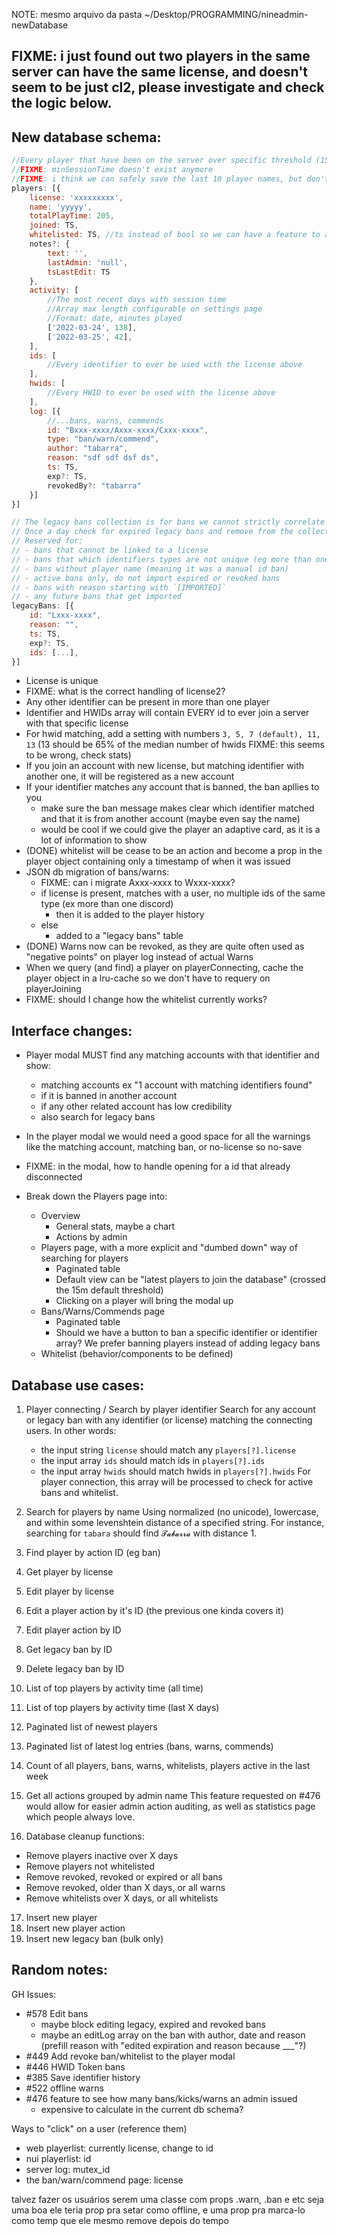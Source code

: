NOTE: mesmo arquivo da pasta ~/Desktop/PROGRAMMING/nineadmin-newDatabase

## FIXME: i just found out two players in the same server can have the same license, and doesn't seem to be just cl2, please investigate and check the logic below.

## New database schema:
```js
//Every player that have been on the server over specific threshold (15m default) gets added to the database
//FIXME: minSessionTime doesn't exist anymore
//FIXME: i think we can safely save the last 10 player names, but don't even need to use it for searches
players: [{ 
    license: 'xxxxxxxxx',
    name: 'yyyyy',
    totalPlayTime: 205,
    joined: TS,
    whitelisted: TS, //ts instead of bool so we can have a feature to automatically remove WL after xxx days 
    notes?: {
        text: '',
        lastAdmin: 'null',
        tsLastEdit: TS
    },
    activity: [
        //The most recent days with session time
        //Array max length configurable on settings page
        //Format: date, minutes played
        ['2022-03-24', 138],
        ['2022-03-25', 42],
    ],
    ids: [
        //Every identifier to ever be used with the license above
    ],
    hwids: [
        //Every HWID to ever be used with the license above
    ],
    log: [{
        //...bans, warns, commends
        id: "Bxxx-xxxx/Axxx-xxxx/Cxxx-xxxx",
        type: "ban/warn/commend",
        author: "tabarra",
        reason: "sdf sdf dsf ds",
        ts: TS,
        exp?: TS,
        revokedBy?: "tabarra"
    }]
}]

// The legacy bans collection is for bans we cannot strictly correlate to a player while migrating
// Once a day check for expired legacy bans and remove from the collection
// Reserved for:
// - bans that cannot be linked to a license
// - bans that which identifiers types are not unique (eg more than one "discord:")
// - bans without player name (meaning it was a manual id ban)
// - active bans only, do not import expired or revoked bans
// - bans with reason starting with `[IMPORTED]`
// - any future bans that get imported
legacyBans: [{
    id: "Lxxx-xxxx",
    reason: "",
    ts: TS,
    exp?: TS,
    ids: [...],
}]
```

- License is unique
- FIXME: what is the correct handling of license2?
- Any other identifier can be present in more than one player
- Identifier and HWIDs array will contain EVERY id to ever join a server with that specific license
- For hwid matching, add a setting with numbers `3, 5, 7 (default), 11, 13` (13 should be 65% of the median number of hwids FIXME: this seems to be wrong, check stats)
- If you join an account with new license, but matching identifier with another one, it will be registered as a new account
- If your identifier matches any account that is banned, the ban apllies to you
    - make sure the ban message makes clear which identifier matched and that it is from another account (maybe even say the name)
    - would be cool if we could give the player an adaptive card, as it is a lot of information to show
- (DONE) whitelist will be cease to be an action and become a prop in the player object containing only a timestamp of when it was issued
- JSON db migration of bans/warns:
    - FIXME: can i migrate Axxx-xxxx to Wxxx-xxxx?
    - if license is present, matches with a user, no multiple ids of the same type (ex more than one discord)
        - then it is added to the player history
    - else
        - added to a "legacy bans" table
- (DONE) Warns now can be revoked, as they are quite often used as "negative points" on player log instead of actual Warns 
- When we query (and find) a player on playerConnecting, cache the player object in a lru-cache so we don't have to requery on playerJoining
- FIXME: should I change how the whitelist currently works?


## Interface changes:
- Player modal MUST find any matching accounts with that identifier and show:
    - matching accounts ex "1 account with matching identifiers found"
    - if it is banned in another account
    - if any other related account has low credibility
    - also search for legacy bans
- In the player modal we would need a good space for all the warnings like the matching account, matching ban, or no-license so no-save
- FIXME: in the modal, how to handle opening for a id that already disconnected

- Break down the Players page into:
    - Overview
        - General stats, maybe a chart
        - Actions by admin
    - Players page, with a more explicit and "dumbed down" way of searching for players
        - Paginated table
        - Default view can be "latest players to join the database" (crossed the 15m default threshold)
        - Clicking on a player will bring the modal up
    - Bans/Warns/Commends page
        - Paginated table
        - Should we have a button to ban a specific identifier or identifier array? We prefer banning players instead of adding legacy bans
    - Whitelist (behavior/components to be defined)


## Database use cases:
1. Player connecting / Search by player identifier
Search for any account or legacy ban with any identifier (or license) matching the connecting users.
In other words:
    - the input string `license` should match any `players[?].license`
    - the input array `ids` should match ids in `players[?].ids`
    - the input array `hwids` should match hwids in `players[?].hwids`
For player connection, this array will be processed to check for active bans and whitelist.

2. Search for players by name
Using normalized (no unicode), lowercase, and within some levenshtein distance of a specified string.
For instance, searching for `tabara` should find `𝓣𝓪𝓫𝓪𝓻𝓻𝓪` with distance 1.

3. Find player by action ID (eg ban)
4. Get player by license
5. Edit player by license
6. Edit a player action by it's ID (the previous one kinda covers it)
7. Edit player action by ID
8. Get legacy ban by ID
9. Delete legacy ban by ID

10. List of top players by activity time (all time)
11. List of top players by activity time (last X days)
12. Paginated list of newest players
13. Paginated list of latest log entries (bans, warns, commends)

14. Count of all players, bans, warns, whitelists, players active in the last week
15. Get all actions grouped by admin name
This feature requested on #476 would allow for easier admin action auditing, as well as statistics page which people always love.

16. Database cleanup functions:
- Remove players inactive over X days
- Remove players not whitelisted
- Remove revoked, revoked or expired or all bans
- Remove revoked, older than X days, or all warns
- Remove whitelists over X days, or all whitelists

17. Insert new player
18. Insert new player action
19. Insert new legacy ban (bulk only)


## Random notes:
GH Issues:
- #578 Edit bans
    - maybe block editing legacy, expired and revoked bans
    - maybe an editLog array on the ban with author, date and reason (prefill reason with "edited expiration and reason because ___"?)
- #449 Add revoke ban/whitelist to the player modal
- #446 HWID Token bans
- #385 Save identifier history
- #522 offline warns
- #476 feature to see how many bans/kicks/warns an admin issued
    - expensive to calculate in the current db schema?

Ways to "click" on a user (reference them)
- web playerlist: currently license, change to id
- nui playerlist: id
- server log: mutex_id
- the ban/warn/commend page: license


talvez fazer os usuários serem uma classe com props .warn, .ban e etc seja uma boa
ele teria prop pra setar como offline, e uma prop pra marca-lo como temp que ele mesmo remove depois do tempo
